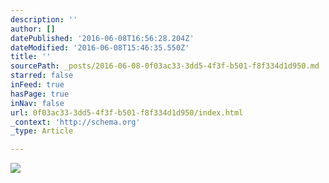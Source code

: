 ```yaml
---
description: ''
author: []
datePublished: '2016-06-08T16:56:28.204Z'
dateModified: '2016-06-08T15:46:35.550Z'
title: ''
sourcePath: _posts/2016-06-08-0f03ac33-3dd5-4f3f-b501-f8f334d1d950.md
starred: false
inFeed: true
hasPage: true
inNav: false
url: 0f03ac33-3dd5-4f3f-b501-f8f334d1d950/index.html
_context: 'http://schema.org'
_type: Article

---
```

![](https://the-grid-user-content.s3-us-west-2.amazonaws.com/f9eb5cb9-634b-4388-bde8-380134bfbeb7.jpg)